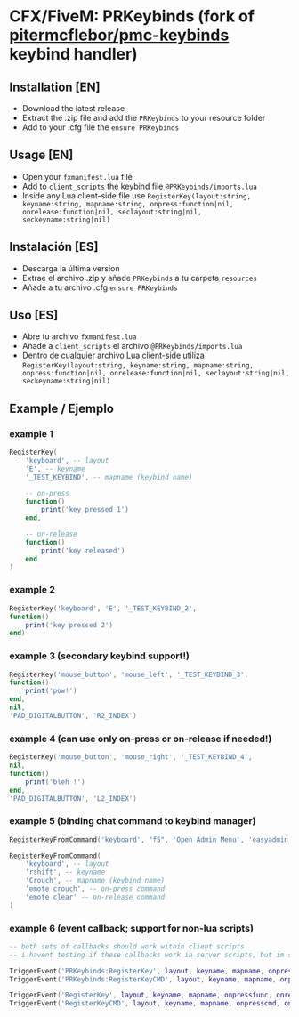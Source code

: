 
# CFX/FiveM: PRKeybinds (fork of [pitermcflebor/pmc-keybinds](https://github.com/pitermcflebor/pmc-keybinds) keybind handler)

## Installation [EN]
- Download the latest release
- Extract the .zip file and add the `PRKeybinds` to your resource folder
- Add to your .cfg file the `ensure PRKeybinds`

## Usage [EN]
- Open your `fxmanifest.lua` file
- Add to `client_scripts` the keybind file `@PRKeybinds/imports.lua`
- Inside any Lua client-side file use `RegisterKey(layout:string, keyname:string, mapname:string, onpress:function|nil, onrelease:function|nil, seclayout:string|nil, seckeyname:string|nil)`

## Instalación [ES]
- Descarga la última version
- Extrae el archivo .zip y añade `PRKeybinds` a tu carpeta `resources`
- Añade a tu archivo .cfg `ensure PRKeybinds`

## Uso [ES]
- Abre tu archivo `fxmanifest.lua`
- Añade a `client_scripts` el archivo `@PRKeybinds/imports.lua`
- Dentro de cualquier archivo Lua client-side utiliza `RegisterKey(layout:string, keyname:string, mapname:string, onpress:function|nil, onrelease:function|nil, seclayout:string|nil, seckeyname:string|nil)`

## Example / Ejemplo
### example 1
```lua
RegisterKey(
    'keyboard', -- layout
    'E', -- keyname
    '_TEST_KEYBIND', -- mapname (keybind name)

    -- on-press
    function()
        print('key pressed 1')
    end,

    -- on-release
    function()
        print('key released')
    end
)
```
### example 2
```lua
RegisterKey('keyboard', 'E', '_TEST_KEYBIND_2',
function()
    print('key pressed 2')
end)
```
### example 3 (secondary keybind support!)
```lua
RegisterKey('mouse_button', 'mouse_left', '_TEST_KEYBIND_3',
function()
    print('pow!')
end,
nil,
'PAD_DIGITALBUTTON', 'R2_INDEX')
```
### example 4 (can use only on-press or on-release if needed!)
```lua
RegisterKey('mouse_button', 'mouse_right', '_TEST_KEYBIND_4',
nil,
function()
    print('bleh !')
end,
'PAD_DIGITALBUTTON', 'L2_INDEX')
```
### example 5 (binding chat command to keybind manager)
```lua
RegisterKeyFromCommand('keyboard', "f5", 'Open Admin Menu', 'easyadmin')

RegisterKeyFromCommand(
    'keyboard', -- layout
    'rshift', -- keyname
    'Crouch', -- mapname (keybind name)
    'emote crouch', -- on-press command
    'emote clear' -- on-release command
)
```
### example 6 (event callback; support for non-lua scripts)
```lua
-- both sets of callbacks should work within client scripts
-- i havent testing if these callbacks work in server scripts, but im sure they will throw many errors / not work

TriggerEvent('PRKeybinds:RegisterKey', layout, keyname, mapname, onpressfunc, onreleasefunc, seclayout, seckeyname)
TriggerEvent('PRKeybinds:RegisterKeyCMD', layout, keyname, mapname, onpresscmd, onreleasecmd, seclayout, seckeyname)

TriggerEvent('RegisterKey', layout, keyname, mapname, onpressfunc, onreleasefunc, seclayout, seckeyname)
TriggerEvent('RegisterKeyCMD', layout, keyname, mapname, onpresscmd, onreleasecmd, seclayout, seckeyname)
```
